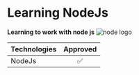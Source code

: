 # Learning NodeJs

**Learning to work with node js**
![node logo](https://upload.wikimedia.org/wikipedia/commons/thumb/d/d9/Node.js_logo.svg/1200px-Node.js_logo.svg.png)

| Technologies  | Approved       |
| ------------- |:-------------:|
| NodeJs        |:white_check_mark:|    

